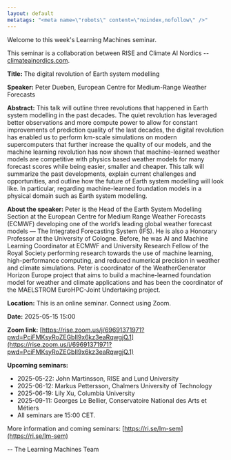 ```yaml
---
layout: default
metatags: "<meta name=\"robots\" content=\"noindex,nofollow\" />"
---
```

 
Welcome to this week's Learning Machines seminar.

This seminar is a collaboration between RISE and Climate AI Nordics -- [climateainordics.com](https://climateainordics.com/).

**Title:** The digital revolution of Earth system modelling

**Speaker:** Peter Dueben, European Centre for Medium-Range Weather Forecasts

**Abstract:** This talk will outline three revolutions that happened in Earth system modelling in the past decades. The quiet revolution has leveraged better observations and more compute power to allow for constant improvements of prediction quality of the last decades, the digital revolution has enabled us to perform km-scale simulations on modern supercomputers that further increase the quality of our models, and the machine learning revolution has now shown that machine-learned weather models are competitive with physics based weather models for many forecast scores while being easier, smaller and cheaper. This talk will summarize the past developments, explain current challenges and opportunities, and outline how the future of Earth system modelling will look like. In particular, regarding machine-learned foundation models in a physical domain such as Earth system modelling.

**About the speaker:** Peter is the Head of the Earth System Modelling Section at the European Centre for Medium Range Weather Forecasts (ECMWF) developing one of the world’s leading global weather forecast models — The Integrated Forecasting System (IFS). He is also a Honorary Professor at the University of Cologne. Before, he was AI and Machine Learning Coordinator at ECMWF and University Research Fellow of the Royal Society performing research towards the use of machine learning, high-performance computing, and reduced numerical precision in weather and climate simulations. Peter is coordinator of the WeatherGenerator Horizon Europe project that aims to build a machine-learned foundation model for weather and climate applications and has been the coordinator of the MAELSTROM EuroHPC-Joint Undertaking project.

**Location:** This is an online seminar. Connect using Zoom.

**Date:** 2025-05-15 15:00

**Zoom link:** [https://rise.zoom.us/j/69691371971?pwd=PciFMKsyRoZEGbIl9x6kz3eaRqwgjQ.1](https://rise.zoom.us/j/69691371971?pwd=PciFMKsyRoZEGbIl9x6kz3eaRqwgjQ.1)

**Upcoming seminars:**

* 2025-05-22: John Martinsson, RISE and Lund University
* 2025-06-12: Markus Pettersson, Chalmers University of Technology
* 2025-06-19: Lily Xu, Columbia University
* 2025-09-11: Georges Le Bellier, Conservatoire National des Arts et Métiers
* All seminars are 15:00 CET.

More information and coming seminars: [https://ri.se/lm-sem](https://ri.se/lm-sem)

-- The Learning Machines Team

